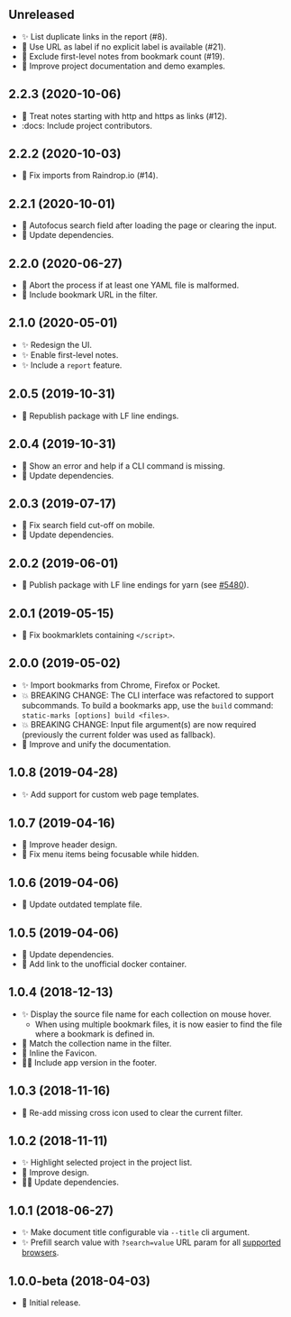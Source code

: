 ## Unreleased

- :sparkles: List duplicate links in the report (#8).
- :rocket: Use URL as label if no explicit label is available (#21).
- :rocket: Exclude first-level notes from bookmark count (#19).
- :book: Improve project documentation and demo examples.

## 2.2.3 (2020-10-06)

- :rocket: Treat notes starting with http and https as links (#12).
- :docs: Include project contributors.

## 2.2.2 (2020-10-03)

- :bug: Fix imports from Raindrop.io (#14).

## 2.2.1 (2020-10-01)

- :rocket: Autofocus search field after loading the page or clearing the input.
- :construction_worker: Update dependencies.

## 2.2.0 (2020-06-27)

- :rocket: Abort the process if at least one YAML file is malformed.
- :rocket: Include bookmark URL in the filter.

## 2.1.0 (2020-05-01)

- :sparkles: Redesign the UI.
- :sparkles: Enable first-level notes.
- :sparkles: Include a `report` feature.

## 2.0.5 (2019-10-31)

- :construction_worker: Republish package with LF line endings.

## 2.0.4 (2019-10-31)

- :rocket: Show an error and help if a CLI command is missing.
- :construction_worker: Update dependencies.

## 2.0.3 (2019-07-17)

- :bug: Fix search field cut-off on mobile.
- :construction_worker: Update dependencies.

## 2.0.2 (2019-06-01)

- :bug: Publish package with LF line endings for yarn (see [#5480](https://github.com/yarnpkg/yarn/issues/5480)).

## 2.0.1 (2019-05-15)

- :bug: Fix bookmarklets containing `</script>`.

## 2.0.0 (2019-05-02)

- :sparkles: Import bookmarks from Chrome, Firefox or Pocket.
- :boom: BREAKING CHANGE: The CLI interface was refactored to support subcommands. To build a bookmarks app, use the `build` command: `static-marks [options] build <files>`.
- :boom: BREAKING CHANGE: Input file argument(s) are now required (previously the current folder was used as fallback).
- :book: Improve and unify the documentation.

## 1.0.8 (2019-04-28)

- :sparkles: Add support for custom web page templates.

## 1.0.7 (2019-04-16)

- :gem: Improve header design.
- :bug: Fix menu items being focusable while hidden.

## 1.0.6 (2019-04-06)

- :construction_worker: Update outdated template file.

## 1.0.5 (2019-04-06)

- :construction_worker: Update dependencies.
- :book: Add link to the unofficial docker container.

## 1.0.4 (2018-12-13)

- :sparkles: Display the source file name for each collection on mouse hover.
  - When using multiple bookmark files, it is now easier to find the file where a bookmark is defined in.
- :rocket: Match the collection name in the filter.
- :rocket: Inline the Favicon.
- :construction_worker_man: Include app version in the footer.

## 1.0.3 (2018-11-16)

- :bug: Re-add missing cross icon used to clear the current filter.

## 1.0.2 (2018-11-11)

- :sparkles: Highlight selected project in the project list.
- :gem: Improve design.
- :construction_worker_man: Update dependencies.

## 1.0.1 (2018-06-27)

- :sparkles: Make document title configurable via `--title` cli argument.
- :sparkles: Prefill search value with `?search=value` URL param for all [supported browsers](https://caniuse.com/#feat=urlsearchparams).

## 1.0.0-beta (2018-04-03)

- :tada: Initial release.
